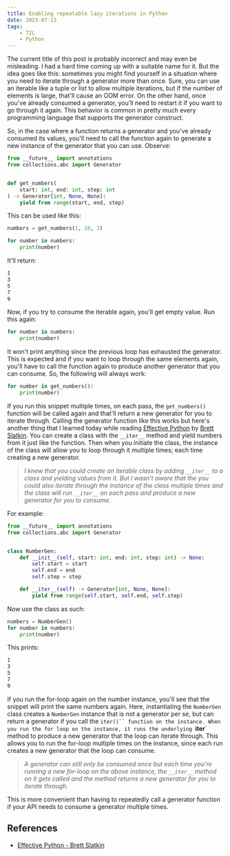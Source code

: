 ```yaml
---
title: Enabling repeatable lazy iterations in Python
date: 2023-07-13
tags:
    - TIL
    - Python
---
```


The current title of this post is probably incorrect and may even be misleading. I had a
hard time coming up with a suitable name for it. But the idea goes like this: sometimes
you might find yourself in a situation where you need to iterate through a generator more
than once. Sure, you can use an iterable like a tuple or list to allow multiple
iterations, but if the number of elements is large, that'll cause an OOM error. On the
other hand, once you've already consumed a generator, you'll need to restart it if you
want to go through it again. This behavior is common in pretty much every programming
language that supports the generator construct.

So, in the case where a function returns a generator and you've already consumed its
values, you'll need to call the function again to generate a new instance of the generator
that you can use. Observe:

```python
from __future__ import annotations
from collections.abc import Generator


def get_numbers(
    start: int, end: int, step: int
) -> Generator[int, None, None]:
    yield from range(start, end, step)
```

This can be used like this:

```python
numbers = get_numbers(1, 10, 2)

for number in numbers:
    print(number)
```

It'll return:

```txt
1
3
5
7
9
```

Now, if you try to consume the iterable again, you'll get empty value. Run this again:

```python
for number in numbers:
    print(number)
```

It won't print anything since the previous loop has exhausted the generator. This is
expected and if you want to loop through the same elements again, you'll have to call the
function again to produce another generator that you can consume. So, the following will
always work:

```python
for number in get_numbers():
    print(number)
```

If you run this snippet multiple times, on each pass, the `get_numbers()` function will be
called again and that'll return a new generator for you to iterate through. Calling the
generator function like this works but here's another thing that I learned today while
reading [Effective Python] by [Brett Slatkin]. You can create a class with the `__iter__`
method and yield numbers from it just like the function. Then when you initiate the class,
the instance of the class will allow you to loop through it multiple times; each time
creating a new generator.

> *I knew that you could create an iterable class by adding `__iter__` to a class and
> yielding values from it. But I wasn't aware that the you could also iterate through the
> instance of the class multiple times and the class will run `__iter__` on each pass
> and produce a new generator for you to consume.*

For example:

```python
from __future__ import annotations
from collections.abc import Generator


class NumberGen:
    def __init__(self, start: int, end: int, step: int) -> None:
        self.start = start
        self.end = end
        self.step = step

    def __iter__(self) -> Generator[int, None, None]:
        yield from range(self.start, self.end, self.step)
```

Now use the class as such:

```python
numbers = NumberGen()
for number in numbers:
    print(number)
```

This prints:

```txt
1
3
5
7
9
```

If you run the for-loop again on the number instance, you'll see that the snippet will
print the same numbers again. Here, instantiating the `NumberGen` class creates a
`NumberGen` instance that is not a generator per se, but can return a generator if you
call the `iter()`` function on the instance. When you run the for loop on the instance, it
runs the underlying `__iter__` method to produce a new generator that the loop can iterate
through. This allows you to run the for-loop multiple times on the instance, since each
run creates a new generator that the loop can consume.

> *A generator can still only be consumed once but each time you're running a new
> for-loop on the above instance, the `__iter__` method on it gets called and the method
> returns a new generator for you to iterate through.*

This is more convenient than having to repeatedly call a generator function if your API
needs to consume a generator multiple times.

## References

* [Effective Python - Brett Slatkin][effective python]

[effective python]: https://effectivepython.com/
[brett slatkin]: https://twitter.com/haxor
